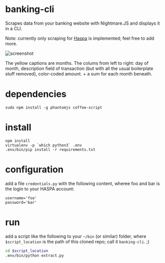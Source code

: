 # banking-cli

Scrapes data from your banking website with Nightmare.JS and displays it in a CLI.

Note: currently only scraping for [Haspa](www.haspa.de) is implemented; feel free to add more.

![screenshot](http://i.imgur.com/XjpgPEl.png)

The yellow captions are months. The colums from left to right: day of month, description field of transaction (but with all the usual boilerplate stuff removed), color-coded amount. + a sum for each month beneath.

# dependencies
`sudo npm install -g phantomjs coffee-script`

# install

```
npm install
virtualenv -p `which python3` .env
.env/bin/pip install -r requirements.txt
```

# configuration
add a file `credentials.py` with the following content, wheree foo and bar is the login to your HASPA account:

```
username='foo'
password='bar'
```

# run
add a script like the following to your `~/bin` (or similar) folder, where `$script_location` is the path of this cloned repo; call it `banking-cli`. ;)

```bash
cd $script_location
.env/bin/python extract.py
```


